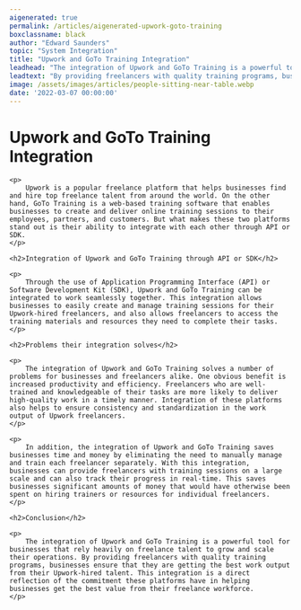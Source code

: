 ```yaml
---
aigenerated: true
permalink: /articles/aigenerated-upwork-goto-training
boxclassname: black
author: "Edward Saunders"
topic: "System Integration"
title: "Upwork and GoTo Training Integration"
leadhead: "The integration of Upwork and GoTo Training is a powerful tool for businesses that rely heavily on freelance talent to grow and scale their operations"
leadtext: "By providing freelancers with quality training programs, businesses ensure that they are getting the best work output from their Upwork-hired talent. This integration is a direct reflection of the commitment these platforms have in helping businesses get the best value from their freelance workforce."
image: /assets/images/articles/people-sitting-near-table.webp
date: '2022-03-07 00:00:00'
---
```

<div class="arttext">	<h1>Upwork and GoTo Training Integration</h1>

	<p>
		Upwork is a popular freelance platform that helps businesses find and hire top freelance talent from around the world. On the other hand, GoTo Training is a web-based training software that enables businesses to create and deliver online training sessions to their employees, partners, and customers. But what makes these two platforms stand out is their ability to integrate with each other through API or SDK.
	</p>

	<h2>Integration of Upwork and GoTo Training through API or SDK</h2>

	<p>
		Through the use of Application Programming Interface (API) or Software Development Kit (SDK), Upwork and GoTo Training can be integrated to work seamlessly together. This integration allows businesses to easily create and manage training sessions for their Upwork-hired freelancers, and also allows freelancers to access the training materials and resources they need to complete their tasks.
	</p>

	<h2>Problems their integration solves</h2>

	<p>
		The integration of Upwork and GoTo Training solves a number of problems for businesses and freelancers alike. One obvious benefit is increased productivity and efficiency. Freelancers who are well-trained and knowledgeable of their tasks are more likely to deliver high-quality work in a timely manner. Integration of these platforms also helps to ensure consistency and standardization in the work output of Upwork freelancers.
	</p>

	<p>
		In addition, the integration of Upwork and GoTo Training saves businesses time and money by eliminating the need to manually manage and train each freelancer separately. With this integration, businesses can provide freelancers with training sessions on a large scale and can also track their progress in real-time. This saves businesses significant amounts of money that would have otherwise been spent on hiring trainers or resources for individual freelancers.
	</p>

	<h2>Conclusion</h2>

	<p>
		The integration of Upwork and GoTo Training is a powerful tool for businesses that rely heavily on freelance talent to grow and scale their operations. By providing freelancers with quality training programs, businesses ensure that they are getting the best work output from their Upwork-hired talent. This integration is a direct reflection of the commitment these platforms have in helping businesses get the best value from their freelance workforce. 
	</p>
</div>